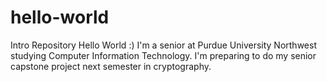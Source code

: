# hello-world
Intro Repository
Hello World :)
I'm a senior at Purdue University Northwest studying Computer Information Technology. 
I'm preparing to do my senior capstone project next semester in cryptography. 
